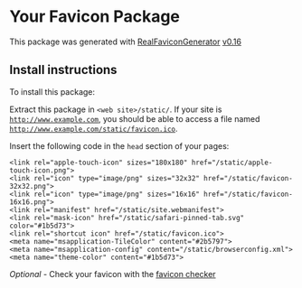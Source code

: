 # Your Favicon Package

This package was generated with [RealFaviconGenerator](https://realfavicongenerator.net/) [v0.16](https://realfavicongenerator.net/change_log#v0.16)

## Install instructions

To install this package:

Extract this package in <code>&lt;web site&gt;/static/</code>. If your site is <code>http://www.example.com</code>, you should be able to access a file named <code>http://www.example.com/static/favicon.ico</code>.

Insert the following code in the `head` section of your pages:

    <link rel="apple-touch-icon" sizes="180x180" href="/static/apple-touch-icon.png">
    <link rel="icon" type="image/png" sizes="32x32" href="/static/favicon-32x32.png">
    <link rel="icon" type="image/png" sizes="16x16" href="/static/favicon-16x16.png">
    <link rel="manifest" href="/static/site.webmanifest">
    <link rel="mask-icon" href="/static/safari-pinned-tab.svg" color="#1b5d73">
    <link rel="shortcut icon" href="/static/favicon.ico">
    <meta name="msapplication-TileColor" content="#2b5797">
    <meta name="msapplication-config" content="/static/browserconfig.xml">
    <meta name="theme-color" content="#1b5d73">

*Optional* - Check your favicon with the [favicon checker](https://realfavicongenerator.net/favicon_checker)